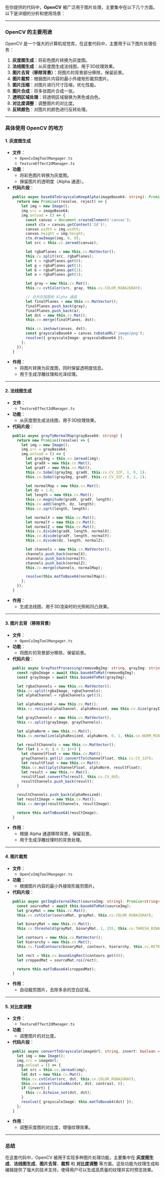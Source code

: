 在你提供的代码中，**OpenCV** 被广泛用于图片处理，主要集中在以下几个方面。以下是详细的分析和使用场景：

---

### **OpenCV 的主要用途**
OpenCV 是一个强大的计算机视觉库，在这套代码中，主要用于以下图片处理任务：
1. **灰度图生成**：将彩色图片转换为灰度图。
2. **法线图生成**：从灰度图生成法线图，用于3D纹理效果。
3. **图片去背（移除背景）**：将图片的背景部分移除，保留前景。
4. **图片裁剪**：根据图片内容的最小外接矩形裁剪图片。
5. **图片压缩**：对图片进行尺寸压缩，优化性能。
6. **图片合成**：将多张图片合成一张。
7. **透明区域处理**：将透明区域替换为黑色或白色。
8. **对比度调整**：调整图片的对比度。
9. **反转颜色**：对图片的颜色进行反转处理。

---

### **具体使用 OpenCV 的地方**

#### **1. 灰度图生成**
- **文件**：
  - `OpenCvImgToolMangager.ts`
  - `TextureEffect2dManager.ts`
- **功能**：
  - 将彩色图片转换为灰度图。
  - 保留图片的透明度（Alpha 通道）。
- **代码片段**：
  ```typescript
  public async base64ToGrayscaleKeepAlpha(imageBase64: string): Promise<{ grayscaleImage: string }> {
    return new Promise((resolve, reject) => {
      let img = new Image();
      img.src = imageBase64;
      img.onload = () => {
        const canvas = document.createElement('canvas');
        const ctx = canvas.getContext('2d')!;
        canvas.width = img.width;
        canvas.height = img.height;
        ctx.drawImage(img, 0, 0);
        let src = this.cv.imread(canvas);

        let rgbaPlanes = new this.cv.MatVector();
        this.cv.split(src, rgbaPlanes);
        let r = rgbaPlanes.get(0);
        let g = rgbaPlanes.get(1);
        let b = rgbaPlanes.get(2);
        let a = rgbaPlanes.get(3);

        let gray = new this.cv.Mat();
        this.cv.cvtColor(src, gray, this.cv.COLOR_RGBA2GRAY);

        // 合并灰度图和 Alpha 通道
        let finalPlanes = new this.cv.MatVector();
        finalPlanes.push_back(gray);
        finalPlanes.push_back(a);
        let dst = new this.cv.Mat();
        this.cv.merge(finalPlanes, dst);

        this.cv.imshow(canvas, dst);
        const grayscaleBase64 = canvas.toDataURL('image/png');
        resolve({ grayscaleImage: grayscaleBase64 });
      };
    });
  }
  ```
- **作用**：
  - 将图片转换为灰度图，同时保留透明度信息。
  - 用于生成浮雕纹理和光泽纹理。

---

#### **2. 法线图生成**
- **文件**：
  - `TextureEffect2dManager.ts`
- **功能**：
  - 从灰度图生成法线图，用于3D纹理效果。
- **代码片段**：
  ```typescript
  public async grayToNormalMap(grayBase64: string) {
    return new Promise((resolve) => {
      let img = new Image();
      img.src = grayBase64;
      img.onload = () => {
        let grayImg = this.cv.imread(img);
        let gradX = new this.cv.Mat();
        let gradY = new this.cv.Mat();
        this.cv.Sobel(grayImg, gradX, this.cv.CV_32F, 1, 0, 1);
        this.cv.Sobel(grayImg, gradY, this.cv.CV_32F, 0, 1, 1);

        let normalMap = new this.cv.Mat();
        let dz = 1.0;
        let length = new this.cv.Mat();
        this.cv.magnitude(gradX, gradY, length);
        this.cv.add(length, dz, length);
        this.cv.sqrt(length, length);

        let normalX = new this.cv.Mat();
        let normalY = new this.cv.Mat();
        let normalZ = new this.cv.Mat();
        this.cv.divide(gradX, length, normalX);
        this.cv.divide(gradY, length, normalY);
        this.cv.divide(dz, length, normalZ);

        let channels = new this.cv.MatVector();
        channels.push_back(normalX);
        channels.push_back(normalY);
        channels.push_back(normalZ);
        this.cv.merge(channels, normalMap);

        resolve(this.matToBase64(normalMap));
      };
    });
  }
  ```
- **作用**：
  - 生成法线图，用于3D渲染时的光照和凹凸效果。

---

#### **3. 图片去背（移除背景）**
- **文件**：
  - `OpenCvImgToolMangager.ts`
- **功能**：
  - 将图片的背景部分移除，保留前景。
- **代码片段**：
  ```typescript
  public async GrayPostProcessing(removeBgImg: string, grayImg: string): Promise<string> {
    const rgbaImage = await this.base64ToMat(removeBgImg);
    const grayImage = await this.base64ToMat(grayImg);

    let rgbaChannels = new this.cv.MatVector();
    this.cv.split(rgbaImage, rgbaChannels);
    let alphaChannel = rgbaChannels.get(3);

    let alphaResized = new this.cv.Mat();
    this.cv.resize(alphaChannel, alphaResized, new this.cv.Size(grayImage.cols, grayImage.rows));

    let grayChannels = new this.cv.MatVector();
    this.cv.split(grayImage, grayChannels);

    let alphaNorm = new this.cv.Mat();
    this.cv.normalize(alphaResized, alphaNorm, 0, 1, this.cv.NORM_MINMAX, this.cv.CV_32F);

    let resultChannels = new this.cv.MatVector();
    for (let i = 0; i < 3; i++) {
      let channelFloat = new this.cv.Mat();
      grayChannels.get(i).convertTo(channelFloat, this.cv.CV_32F);
      let resultFloat = new this.cv.Mat();
      this.cv.multiply(channelFloat, alphaNorm, resultFloat);
      let result = new this.cv.Mat();
      resultFloat.convertTo(result, this.cv.CV_8U);
      resultChannels.push_back(result);
    }

    resultChannels.push_back(alphaResized);
    let resultImage = new this.cv.Mat();
    this.cv.merge(resultChannels, resultImage);

    return this.matToBase64(resultImage);
  }
  ```
- **作用**：
  - 根据 Alpha 通道移除背景，保留前景。
  - 用于生成浮雕纹理时的背景处理。

---

#### **4. 图片裁剪**
- **文件**：
  - `OpenCvImgToolMangager.ts`
- **功能**：
  - 根据图片内容的最小外接矩形裁剪图片。
- **代码片段**：
  ```typescript
  public async getImgExternalRect(sourceImg: string): Promise<string> {
    const sourceMat = await this.base64ToMat(sourceImg);
    let grayMat = new this.cv.Mat();
    this.cv.cvtColor(sourceMat, grayMat, this.cv.COLOR_RGBA2GRAY);

    let binaryMat = new this.cv.Mat();
    this.cv.threshold(grayMat, binaryMat, 1, 255, this.cv.THRESH_BINARY);

    let contours = new this.cv.MatVector();
    let hierarchy = new this.cv.Mat();
    this.cv.findContours(binaryMat, contours, hierarchy, this.cv.RETR_EXTERNAL, this.cv.CHAIN_APPROX_SIMPLE);

    let rect = this.cv.boundingRect(contours.get(0));
    let croppedMat = sourceMat.roi(rect);

    return this.matToBase64(croppedMat);
  }
  ```
- **作用**：
  - 自动裁剪图片，去除多余的空白区域。

---

#### **5. 对比度调整**
- **文件**：
  - `TextureEffect2dManager.ts`
- **功能**：
  - 调整图片的对比度。
- **代码片段**：
  ```typescript
  public async convertToGrayscale(imageUrl: string, invert: boolean = false, contrast: number = 1): Promise<{ grayscaleImage: string }> {
    let img = new Image();
    img.src = imageUrl;
    img.onload = () => {
      let src = this.cv.imread(img);
      let dst = new this.cv.Mat();
      this.cv.cvtColor(src, dst, this.cv.COLOR_RGBA2GRAY);
      this.cv.convertScaleAbs(dst, dst, contrast, 0);
      if (invert) {
        this.cv.bitwise_not(dst, dst);
      }
      resolve({ grayscaleImage: this.matToBase64(dst) });
    };
  }
  ```
- **作用**：
  - 调整灰度图的对比度，增强纹理效果。

---

### **总结**
在这套代码中，OpenCV 被用于实现多种图片处理功能，主要集中在 **灰度图生成**、**法线图生成**、**图片去背**、**裁剪** 和 **对比度调整** 等方面。这些功能为纹理生成和编辑提供了强大的技术支持，使得用户可以生成高质量的纹理并实时预览效果。
